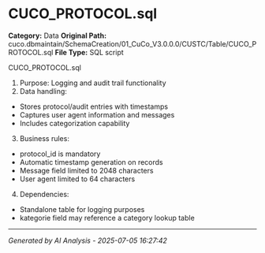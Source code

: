 # CUCO_PROTOCOL.sql

**Category:** Data
**Original Path:** cuco.dbmaintain/SchemaCreation/01_CuCo_V3.0.0.0/CUSTC/Table/CUCO_PROTOCOL.sql
**File Type:** SQL script

CUCO_PROTOCOL.sql
1. Purpose: Logging and audit trail functionality
2. Data handling:
- Stores protocol/audit entries with timestamps
- Captures user agent information and messages
- Includes categorization capability
3. Business rules:
- protocol_id is mandatory
- Automatic timestamp generation on records
- Message field limited to 2048 characters
- User agent limited to 64 characters
4. Dependencies:
- Standalone table for logging purposes
- kategorie field may reference a category lookup table

---
*Generated by AI Analysis - 2025-07-05 16:27:42*
